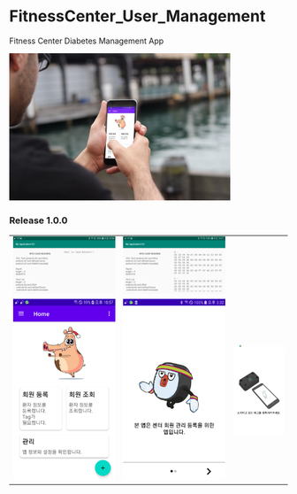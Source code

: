 # FitnessCenter_User_Management

Fitness Center Diabetes Management App

<img src="https://github.com/JAICHANGPARK/FitnessCenter_User_Management/blob/master/app_res/Mockup-Generated-by-Dunnnk.jpg" width="400">

### Release 1.0.0

<div style="text-align: center"><table>
<tr>
<td style="text-align: center">
<img src="https://github.com/JAICHANGPARK/FitnessCenter_User_Management/blob/master/screen_shot/v0/device-2019-01-04-102630.png" width="400">
</td>
<td style="text-align: center">
<img src="https://github.com/JAICHANGPARK/FitnessCenter_User_Management/blob/master/screen_shot/v0/device-2019-01-04-102720.png" width="400">
</td>


</tr>
<tr>
<td style="text-align: center">
<img src="https://github.com/JAICHANGPARK/FitnessCenter_User_Management/blob/master/screen_shot/v0/device-2019-01-04-225741.png" width="200">
</td>

<td style="text-align: center">
<img src="https://github.com/JAICHANGPARK/FitnessCenter_User_Management/blob/master/screen_shot/v0/device-2019-01-04-153233.png" width="200">
</td>
<td style="text-align: center">
<img src="https://github.com/JAICHANGPARK/FitnessCenter_User_Management/blob/master/screen_shot/v0/device-2019-01-04-180119.png" width="200">
</td>

</td>
</tr>
</table>
</div>
